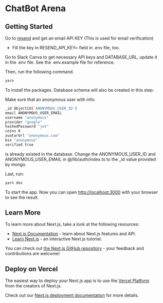 # ChatBot Arena

## Getting Started

Go to [resend](https://resend.com/) and get an email API KEY (This is used for email verification)

- Fill the key in RESEND_API_KEY= field in .env file, too.

Go to Slack Canva to get necessary API keys and DATABASE_URL, update it in the .env file. See the .env.example file for reference.

Then, run the following command.

```bash
yarn
```

To install the packages. Database schema will also be created in this step.

Make sure that an anonymous user with info:

```bash
_id ObjectId('ANONYMOUS_USER_ID')
email ANONYMOUS_USER_EMAIL
username "anonymous"
provider "google"
hashedPassword "jwt"
coins 0
avatarUrl "anonymous.com"
bio "anonymous"
verified true
```

is already existed in the database.
Change the ANONYMOUS_USER_ID and ANONYMOUS_USER_EMAIL in @/lib/auth/index.ts to the \_id value provided by mongo.

Last, run:

```bash
yarn dev

```

To start the app. Now you can open [http://localhost:3000](http://localhost:3000) with your browser to see the result.

## Learn More

To learn more about Next.js, take a look at the following resources:

- [Next.js Documentation](https://nextjs.org/docs) - learn about Next.js features and API.
- [Learn Next.js](https://nextjs.org/learn) - an interactive Next.js tutorial.

You can check out [the Next.js GitHub repository](https://github.com/vercel/next.js/) - your feedback and contributions are welcome!

## Deploy on Vercel

The easiest way to deploy your Next.js app is to use the [Vercel Platform](https://vercel.com/new?utm_medium=default-template&filter=next.js&utm_source=create-next-app&utm_campaign=create-next-app-readme) from the creators of Next.js.

Check out our [Next.js deployment documentation](https://nextjs.org/docs/deployment) for more details.
